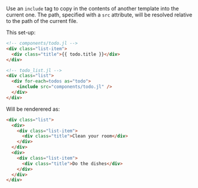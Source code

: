 Use an `include` tag to copy in the contents of another template into the current one.
The path, specified with a `src` attribute, will be resolved relative to the path of the current file.

This set-up:

```html
<!-- components/todo.jl -->
<div class="list-item">
  <div class="title">{{ todo.title }}</div>
</div>

<!-- todo_list.jl -->
<div class="list">
  <div for-each=todos as="todo">
    <include src="components/todo.jl" />
  </div>
</div>
```

Will be renderered as:

```html
<div class="list">
  <div>
    <div class="list-item">
      <div class="title">Clean your room</div>
    </div>
  </div>
  <div>
    <div class="list-item">
      <div class="title">Do the dishes</div>
    </div>
  </div>
</div>
```
